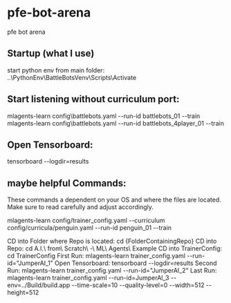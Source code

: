 # pfe-bot-arena
pfe bot arena 

## Startup (what I use)
start python env from main folder:
..\PythonEnv\BattleBotsVenv\Scripts\Activate

## Start listening without curriculum port:
mlagents-learn config\battlebots.yaml --run-id battlebots_01 --train
mlagents-learn config\battlebots.yaml --run-id battlebots_4player_01 --train

## Open Tensorboard:
tensorboard --logdir=results

## maybe helpful Commands:
These commands a dependent on your OS and where the files are located. Make sure to read carefully and adjust accordingly. 

mlagents-learn config/trainer_config.yaml --curriculum config/curricula/penguin.yaml --run-id penguin_01 --train

CD into Folder where Repo is located: cd {FolderContainingRepo}
CD into Repo: cd A.I.\ from\ Scratch\ -\ ML\ Agents\ Example
CD into TrainerConfig: cd TrainerConfig
First Run: mlagents-learn trainer_config.yaml --run-id="JumperAI_1"
Open Tensorboard: tensorboard --logdir=results
Second Run: mlagents-learn trainer_config.yaml --run-id="JumperAI_2"
Last Run: mlagents-learn trainer_config.yaml --run-id=JumperAI_3 --env=../Build/build.app --time-scale=10 --quality-level=0 --width=512 --height=512